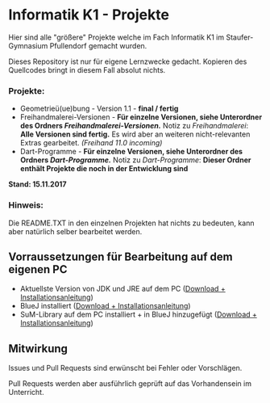 ﻿# Informatik K1 - Projekte

Hier sind alle "größere" Projekte welche im Fach Informatik K1 im Staufer-Gymnasium Pfullendorf gemacht wurden.

Dieses Repository ist nur für eigene Lernzwecke gedacht. Kopieren des Quellcodes bringt in diesem Fall absolut nichts.

### Projekte:

- Geometrieü(ue)bung - Version 1.1 - **final / fertig**
- Freihandmalerei-Versionen - **Für einzelne Versionen, siehe Unterordner des Ordners _Freihandmalerei-Versionen._**
Notiz zu _Freihandmalerei_: **Alle Versionen sind fertig.** Es wird aber an weiteren nicht-relevanten Extras gearbeitet. *(Freihand 11.0 incoming)*
- Dart-Programme - **Für einzelne Versionen, siehe Unterordner des Ordners _Dart-Programme._**
Notiz zu _Dart-Programme_: **Dieser Ordner enthält Projekte die noch in der Entwicklung sind**

**Stand: 15.11.2017**

### Hinweis:

Die README.TXT in den einzelnen Projekten hat nichts zu bedeuten, kann aber natürlich selber bearbeitet werden.

## Vorraussetzungen für Bearbeitung auf dem eigenen PC

- Aktuellste Version von JDK und JRE auf dem PC ([Download + Installationsanleitung](https://www.oracle.com/technetwork/java/javase/downloads/jdk9-downloads-3848520.html)) 
- BlueJ installiert ([Download + Installationsanleitung](https://www.bluej.org/))
- SuM-Library auf dem PC installiert + in BlueJ hinzugefügt ([Download + Installationsanleitung](http://www.mg-werl.de/sum/))

## Mitwirkung

Issues und Pull Requests sind erwünscht bei Fehler oder Vorschlägen.

Pull Requests werden aber ausführlich geprüft auf das Vorhandensein im Unterricht.

